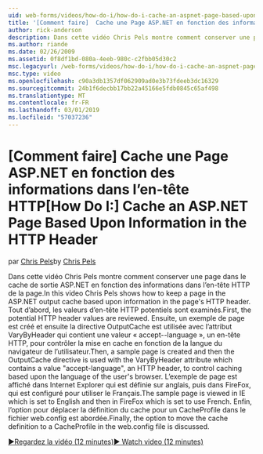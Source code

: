 ```yaml
---
uid: web-forms/videos/how-do-i/how-do-i-cache-an-aspnet-page-based-upon-information-in-the-http-header
title: '[Comment faire]  Cache une Page ASP.NET en fonction des informations dans l’en-tête HTTP | Microsoft Docs'
author: rick-anderson
description: Dans cette vidéo Chris Pels montre comment conserver une page dans le cache de sortie ASP.NET en fonction des informations dans l’en-tête HTTP de la page. Tout d’abord, le potentiel Affich HTTP...
ms.author: riande
ms.date: 02/26/2009
ms.assetid: 0f8df1bd-080a-4eeb-980c-c2fbb05d30c2
msc.legacyurl: /web-forms/videos/how-do-i/how-do-i-cache-an-aspnet-page-based-upon-information-in-the-http-header
msc.type: video
ms.openlocfilehash: c90a3db1357df062909ad0e3b73fdeeb3dc16329
ms.sourcegitcommit: 24b1f6decbb17bb22a45166e5fdb0845c65af498
ms.translationtype: MT
ms.contentlocale: fr-FR
ms.lasthandoff: 03/01/2019
ms.locfileid: "57037236"
---
```

<a name="how-do-i--cache-an-aspnet-page-based-upon-information-in-the-http-header"></a><span data-ttu-id="528a3-104">[Comment faire]  Cache une Page ASP.NET en fonction des informations dans l’en-tête HTTP</span><span class="sxs-lookup"><span data-stu-id="528a3-104">[How Do I:]  Cache an ASP.NET Page Based Upon Information in the HTTP Header</span></span>
====================
<span data-ttu-id="528a3-105">par [Chris Pels](https://twitter.com/chrispels)</span><span class="sxs-lookup"><span data-stu-id="528a3-105">by [Chris Pels](https://twitter.com/chrispels)</span></span>

<span data-ttu-id="528a3-106">Dans cette vidéo Chris Pels montre comment conserver une page dans le cache de sortie ASP.NET en fonction des informations dans l’en-tête HTTP de la page.</span><span class="sxs-lookup"><span data-stu-id="528a3-106">In this video Chris Pels shows how to keep a page in the ASP.NET output cache based upon information in the page's HTTP header.</span></span> <span data-ttu-id="528a3-107">Tout d’abord, les valeurs d’en-tête HTTP potentiels sont examinés.</span><span class="sxs-lookup"><span data-stu-id="528a3-107">First, the potential HTTP header values are reviewed.</span></span> <span data-ttu-id="528a3-108">Ensuite, un exemple de page est créé et ensuite la directive OutputCache est utilisée avec l’attribut VaryByHeader qui contient une valeur « accept--language », un en-tête HTTP, pour contrôler la mise en cache en fonction de la langue du navigateur de l’utilisateur.</span><span class="sxs-lookup"><span data-stu-id="528a3-108">Then, a sample page is created and then the OutputCache directive is used with the VaryByHeader attribute which contains a value "accept-language", an HTTP header, to control caching based upon the language of the user's browser.</span></span> <span data-ttu-id="528a3-109">L’exemple de page est affiché dans Internet Explorer qui est définie sur anglais, puis dans FireFox, qui est configuré pour utiliser le Français.</span><span class="sxs-lookup"><span data-stu-id="528a3-109">The sample page is viewed in IE which is set to English and then in FireFox which is set to use French.</span></span> <span data-ttu-id="528a3-110">Enfin, l’option pour déplacer la définition du cache pour un CacheProfile dans le fichier web.config est abordée.</span><span class="sxs-lookup"><span data-stu-id="528a3-110">Finally, the option to move the cache definition to a CacheProfile in the web.config file is discussed.</span></span>

[<span data-ttu-id="528a3-111">&#9654;Regardez la vidéo (12 minutes)</span><span class="sxs-lookup"><span data-stu-id="528a3-111">&#9654; Watch video (12 minutes)</span></span>](https://channel9.msdn.com/Blogs/ASP-NET-Site-Videos/how-do-i-cache-an-aspnet-page-based-upon-information-in-the-http-header)
